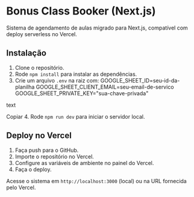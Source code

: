 # Bonus Class Booker (Next.js)

Sistema de agendamento de aulas migrado para Next.js, compatível com deploy serverless no Vercel.

## Instalação
1. Clone o repositório.
2. Rode `npm install` para instalar as dependências.
3. Crie um arquivo `.env` na raiz com:
GOOGLE_SHEET_ID=seu-id-da-planilha
GOOGLE_SHEET_CLIENT_EMAIL=seu-email-de-servico
GOOGLE_SHEET_PRIVATE_KEY="sua-chave-privada"

text

Copiar
4. Rode `npm run dev` para iniciar o servidor local.

## Deploy no Vercel
1. Faça push para o GitHub.
2. Importe o repositório no Vercel.
3. Configure as variáveis de ambiente no painel do Vercel.
4. Faça o deploy.

Acesse o sistema em `http://localhost:3000` (local) ou na URL fornecida pelo Vercel.